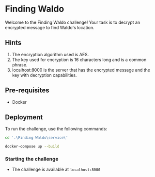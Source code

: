 # Finding Waldo

Welcome to the Finding Waldo challenge! Your task is to decrypt an encrypted message to find Waldo's location.

## Hints
1. The encryption algorithm used is AES.
2. The key used for encryption is 16 characters long and is a common phrase.
3. localhost:8000 is the server that has the encrypted message and the key with decryption capabilities.


## Pre-requisites
- Docker
## Deployment
To run the challenge, use the following commands:
```bash
cd '.\Finding Waldo\service\'  
```

```bash
docker-compose up --build
```

### Starting the challenge
- The challenge is available at `localhost:8000`
